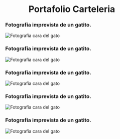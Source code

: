 
<h1 align="center">Portafolio Carteleria</h1>
<div>
  
<figure>  
            
### <figcaption> Fotografía imprevista de un gatito.</figcaption>          
<img src="assets/Cara_Gato.gif" alt="Fotografía cara del gato"/>
</figure>

<figure>  
            
### <figcaption> Fotografía imprevista de un gatito.</figcaption>          
<img src="assets/Cara_Gato.gif" alt="Fotografía cara del gato"/>
</figure>

<figure>  
            
### <figcaption> Fotografía imprevista de un gatito.</figcaption>          
<img src="assets/Cara_Gato.gif" alt="Fotografía cara del gato"/>
</figure>

<figure>  
            
### <figcaption> Fotografía imprevista de un gatito.</figcaption>          
<img src="assets/Cara_Gato.gif" alt="Fotografía cara del gato"/>
</figure>

<figure>  
            
### <figcaption> Fotografía imprevista de un gatito.</figcaption>          
<img src="assets/Cara_Gato.gif" alt="Fotografía cara del gato"/>
</figure>
</div>  
